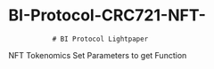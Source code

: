 # BI-Protocol-CRC721-NFT-
               # BI Protocol Lightpaper
NFT Tokenomics
Set Parameters to get Function
